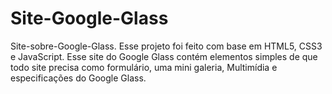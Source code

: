 # Site-Google-Glass
Site-sobre-Google-Glass. Esse projeto foi feito com base em HTML5, CSS3 e JavaScript.  Esse site do Google Glass contém elementos simples de que todo site precisa como formulário, uma mini galeria, Multimídia e especificações do Google Glass.
